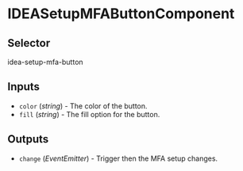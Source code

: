 # IDEASetupMFAButtonComponent

## Selector

idea-setup-mfa-button

## Inputs

- `color` (*string*) - The color of the button.
- `fill` (*string*) - The fill option for the button.

## Outputs

- `change` (*EventEmitter<boolean>*) - Trigger then the MFA setup changes.
